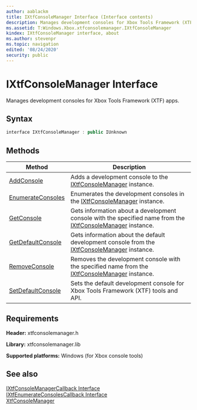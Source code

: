 ```yaml
---
author: aablackm
title: IXtfConsoleManager Interface (Interface contents)
description: Manages development consoles for Xbox Tools Framework (XTF) apps.
ms.assetid: T:Windows.Xbox.xtfconsolemanager.IXtfConsoleManager
kindex: IXtfConsoleManager interface, about
ms.author: stevenpr
ms.topic: navigation
edited: '08/24/2020'
security: public
---
```


# IXtfConsoleManager Interface
  
Manages development consoles for Xbox Tools Framework (XTF) apps.  
  
<a id="syntaxSection"></a>
  
## Syntax
  
```cpp
interface IXtfConsoleManager : public IUnknown  
```
  
  
## Methods  
  
| Method | Description |  
| --- | --- |  
| [AddConsole](methods/addconsole-ixtfconsolemanager-xtfconsolemanager-xbox-microsoft-m.md) | Adds a development console to the [IXtfConsoleManager](ixtfconsolemanager-xtfconsolemanager-xbox-microsoft-t.md) instance. |  
| [EnumerateConsoles](methods/enumerateconsoles-ixtfconsolemanager-xtfconsolemanager-xbox-microsoft-m.md) | Enumerates the development consoles in the [IXtfConsoleManager](ixtfconsolemanager-xtfconsolemanager-xbox-microsoft-t.md) instance. |  
| [GetConsole](methods/getconsole-ixtfconsolemanager-xtfconsolemanager-xbox-microsoft-m.md) | Gets information about a development console with the specified name from the [IXtfConsoleManager](ixtfconsolemanager-xtfconsolemanager-xbox-microsoft-t.md) instance. |  
| [GetDefaultConsole](methods/getdefaultconsole-ixtfconsolemanager-xtfconsolemanager-xbox-microsoft-m.md) | Gets information about the default development console from the [IXtfConsoleManager](ixtfconsolemanager-xtfconsolemanager-xbox-microsoft-t.md) instance. |  
| [RemoveConsole](methods/removeconsole-ixtfconsolemanager-xtfconsolemanager-xbox-microsoft-m.md) | Removes the development console with the specified name from the [IXtfConsoleManager](ixtfconsolemanager-xtfconsolemanager-xbox-microsoft-t.md) instance. |  
| [SetDefaultConsole](methods/setdefaultconsole-ixtfconsolemanager-xtfconsolemanager-xbox-microsoft-m.md) | Sets the default development console for Xbox Tools Framework (XTF) tools and API. |  

  
<a id="requirementsSection"></a>
  
## Requirements
  
**Header:** xtfconsolemanager.h  
  
**Library:** xtfconsolemanager.lib  
  
**Supported platforms:** Windows (for Xbox console tools)  
  
<a id="seealsoSection"></a>
  
## See also
  
[IXtfConsoleManagerCallback Interface](../IXtfConsoleManagerCallback/ixtfconsolemanagercallback-xtfconsolemanager-xbox-microsoft-t.md)  
[IXtfEnumerateConsolesCallback Interface](../IXtfEnumerateConsolesCallback/ixtfenumerateconsolescallback-xtfconsolemanager-xbox-microsoft-t.md)  
[XtfConsoleManager](../../xtfconsolemanager-xbox-microsoft-n.md)  
  